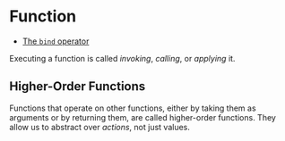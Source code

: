 # Function

* [The `bind` operator](https://medium.com/@matthewwithanm/api-design-the-bind-operator-5a22d255bb18)

Executing a function is called *invoking*, *calling*, or *applying* it.

## Higher-Order Functions

Functions that operate on other functions, either by taking them as arguments or by returning them, are called higher-order functions. They allow us to abstract over *actions*, not just values.